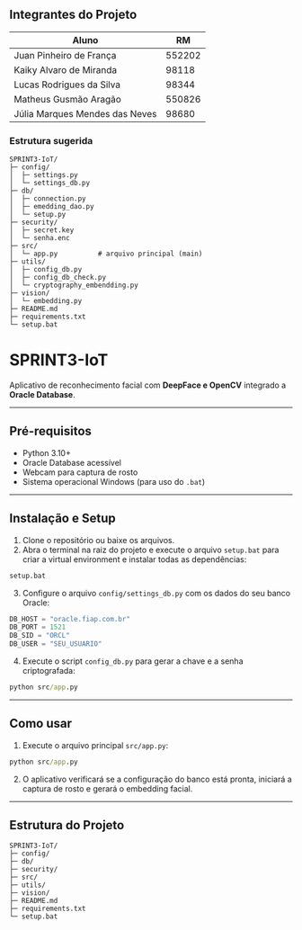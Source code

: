 ## Integrantes do Projeto

| Aluno                     | RM    |
|----------------------------|------------|
| Juan Pinheiro de França    | 552202   |
| Kaiky Alvaro de Miranda               | 98118   |
| Lucas Rodrigues da Silva               | 98344   |
| Matheus Gusmão Aragão               | 550826   |
| Júlia Marques Mendes das Neves              | 98680   |



### Estrutura sugerida

```
SPRINT3-IoT/
├─ config/
│  ├─ settings.py
│  └─ settings_db.py
├─ db/
│  ├─ connection.py
│  ├─ emedding_dao.py
│  └─ setup.py
├─ security/
│  ├─ secret.key
│  └─ senha.enc
├─ src/
│  └─ app.py          # arquivo principal (main)
├─ utils/
│  ├─ config_db.py
│  ├─ config_db_check.py
│  └─ cryptography_embendding.py
├─ vision/
│  └─ embedding.py
├─ README.md
├─ requirements.txt
└─ setup.bat
```

# SPRINT3-IoT

Aplicativo de reconhecimento facial com **DeepFace e OpenCV** integrado a **Oracle Database**.

---

## Pré-requisitos

- Python 3.10+
- Oracle Database acessível
- Webcam para captura de rosto
- Sistema operacional Windows (para uso do `.bat`)

---

## Instalação e Setup

1. Clone o repositório ou baixe os arquivos.
2. Abra o terminal na raiz do projeto e execute o arquivo `setup.bat` para criar a virtual environment e instalar todas as dependências:  

```bat
setup.bat
````

3. Configure o arquivo `config/settings_db.py` com os dados do seu banco Oracle:

```python
DB_HOST = "oracle.fiap.com.br"
DB_PORT = 1521
DB_SID = "ORCL"
DB_USER = "SEU_USUARIO"
```

4. Execute o script `config_db.py` para gerar a chave e a senha criptografada:

```bat
python src/app.py
```

---

## Como usar

1. Execute o arquivo principal `src/app.py`:

```bat
python src/app.py
```

2. O aplicativo verificará se a configuração do banco está pronta, iniciará a captura de rosto e gerará o embedding facial.

---

## Estrutura do Projeto

```
SPRINT3-IoT/
├─ config/
├─ db/
├─ security/
├─ src/
├─ utils/
├─ vision/
├─ README.md
├─ requirements.txt
└─ setup.bat
```